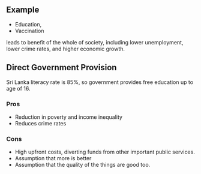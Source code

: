 ## Example
- Education,
- Vaccination

leads to benefit of the whole of society, including lower unemployment, lower crime rates, and higher economic growth.

## Direct Government Provision
Sri Lanka literacy rate is 85%, so government provides free education up to age of 16.
### Pros
- Reduction in poverty and income inequality
- Reduces crime rates
### Cons
- High upfront costs, diverting funds from other important public services.
- Assumption that more is better
- Assumption that the quality of the things are good too.

